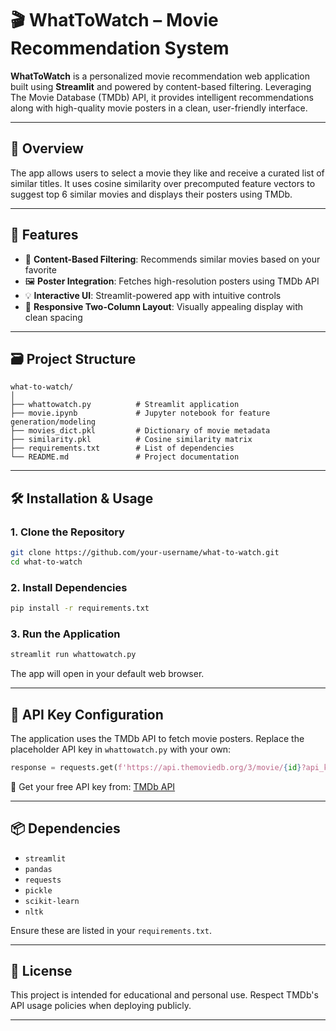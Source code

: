 # 🎬 WhatToWatch – Movie Recommendation System

**WhatToWatch** is a personalized movie recommendation web application built using **Streamlit** and powered by content-based filtering. Leveraging The Movie Database (TMDb) API, it provides intelligent recommendations along with high-quality movie posters in a clean, user-friendly interface.

---

## 📌 Overview

The app allows users to select a movie they like and receive a curated list of similar titles. It uses cosine similarity over precomputed feature vectors to suggest top 6 similar movies and displays their posters using TMDb.

---

## 🚀 Features

- 🎯 **Content-Based Filtering**: Recommends similar movies based on your favorite
- 🖼️ **Poster Integration**: Fetches high-resolution posters using TMDb API
- 💡 **Interactive UI**: Streamlit-powered app with intuitive controls
- 🧱 **Responsive Two-Column Layout**: Visually appealing display with clean spacing

---

## 🗃️ Project Structure

```
what-to-watch/
│
├── whattowatch.py          # Streamlit application
├── movie.ipynb             # Jupyter notebook for feature generation/modeling
├── movies_dict.pkl         # Dictionary of movie metadata
├── similarity.pkl          # Cosine similarity matrix
├── requirements.txt        # List of dependencies
└── README.md               # Project documentation
```

---

## 🛠️ Installation & Usage

### 1. Clone the Repository

```bash
git clone https://github.com/your-username/what-to-watch.git
cd what-to-watch
```

### 2. Install Dependencies

```bash
pip install -r requirements.txt
```

### 3. Run the Application

```bash
streamlit run whattowatch.py
```

The app will open in your default web browser.

---

## 🔑 API Key Configuration

The application uses the TMDb API to fetch movie posters. Replace the placeholder API key in `whattowatch.py` with your own:

```python
response = requests.get(f'https://api.themoviedb.org/3/movie/{id}?api_key=YOUR_API_KEY')
```

📌 Get your free API key from: [TMDb API](https://www.themoviedb.org/documentation/api)

---



## 📦 Dependencies

- `streamlit`
- `pandas`
- `requests`
- `pickle`
- `scikit-learn`
- `nltk`

Ensure these are listed in your `requirements.txt`.

---

## 📖 License

This project is intended for educational and personal use. Respect TMDb's API usage policies when deploying publicly.

---




